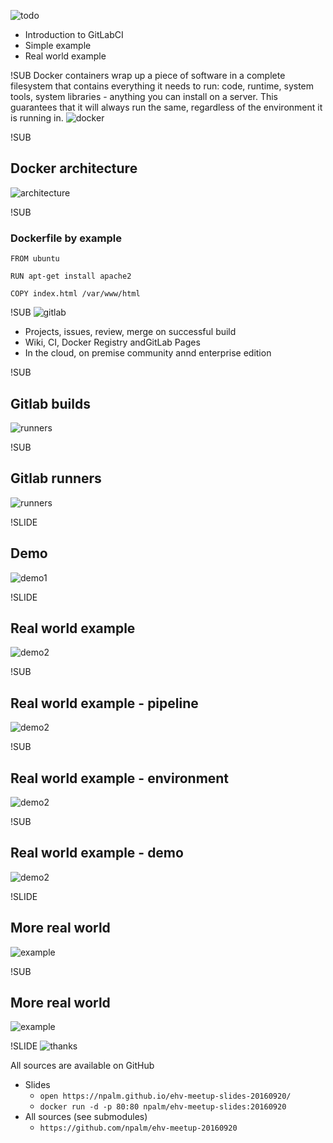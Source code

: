 ![todo](images/todo.png)

- Introduction to GitLabCI
- Simple example
- Real world example

!SUB
Docker containers wrap up a piece of software in a complete filesystem that contains everything it needs to run: code, runtime, system tools, system libraries - anything you can install on a server. This guarantees that it will always run the same, regardless of the environment it is running in.
![docker](images/docker-logo.png)


!SUB
## Docker architecture
![architecture](images/architecture.jpg)

!SUB
### Dockerfile by example

```
FROM ubuntu

RUN apt-get install apache2

COPY index.html /var/www/html

```


!SUB
![gitlab](images/gitlab-logo.png)
- Projects, issues, review, merge on successful build
- Wiki, CI, Docker Registry andGitLab Pages
- In the cloud, on premise community annd enterprise edition


!SUB
## Gitlab builds
![runners](images/definitions.png)

!SUB
## Gitlab runners
![runners](images/runners.png)

!SLIDE
## Demo
![demo1](images/hello-world.jpg)


!SLIDE
## Real world example
![demo2](images/example.png)

!SUB
## Real world example - pipeline
![demo2](images/pipeline.png)


!SUB
## Real world example - environment
![demo2](images/ci-container.png)

!SUB
## Real world example - demo
![demo2](images/demo2.jpg)

!SLIDE
## More real world
![example](images/apps.png)


!SUB
## More real world
![example](images/service.png)


!SLIDE
![thanks](images/tux.png)

All sources are available on GitHub
- Slides<br>
  - `open https://npalm.github.io/ehv-meetup-slides-20160920/`
  - `docker run -d -p 80:80 npalm/ehv-meetup-slides:20160920`
- All sources (see submodules)
  - `https://github.com/npalm/ehv-meetup-20160920`
